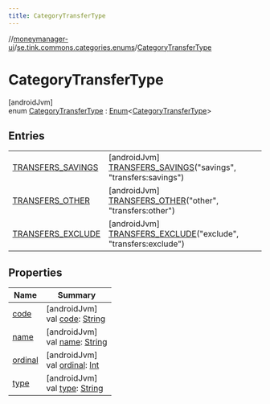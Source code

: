 ```yaml
---
title: CategoryTransferType
---
```

//[moneymanager-ui](../../../index.html)/[se.tink.commons.categories.enums](../index.html)/[CategoryTransferType](index.html)



# CategoryTransferType



[androidJvm]\
enum [CategoryTransferType](index.html) : [Enum](https://kotlinlang.org/api/latest/jvm/stdlib/kotlin/-enum/index.html)&lt;[CategoryTransferType](index.html)&gt;



## Entries


| | |
|---|---|
| [TRANSFERS_SAVINGS](-t-r-a-n-s-f-e-r-s_-s-a-v-i-n-g-s/index.html) | [androidJvm]<br>[TRANSFERS_SAVINGS](-t-r-a-n-s-f-e-r-s_-s-a-v-i-n-g-s/index.html)(&quot;savings&quot;, &quot;transfers:savings&quot;) |
| [TRANSFERS_OTHER](-t-r-a-n-s-f-e-r-s_-o-t-h-e-r/index.html) | [androidJvm]<br>[TRANSFERS_OTHER](-t-r-a-n-s-f-e-r-s_-o-t-h-e-r/index.html)(&quot;other&quot;, &quot;transfers:other&quot;) |
| [TRANSFERS_EXCLUDE](-t-r-a-n-s-f-e-r-s_-e-x-c-l-u-d-e/index.html) | [androidJvm]<br>[TRANSFERS_EXCLUDE](-t-r-a-n-s-f-e-r-s_-e-x-c-l-u-d-e/index.html)(&quot;exclude&quot;, &quot;transfers:exclude&quot;) |


## Properties


| Name | Summary |
|---|---|
| [code](code.html) | [androidJvm]<br>val [code](code.html): [String](https://kotlinlang.org/api/latest/jvm/stdlib/kotlin/-string/index.html) |
| [name](../../com.tink.service.network/-sdk-client/-t-i-n-k_-l-i-n-k/index.html#-372974862%2FProperties%2F1000845458) | [androidJvm]<br>val [name](../../com.tink.service.network/-sdk-client/-t-i-n-k_-l-i-n-k/index.html#-372974862%2FProperties%2F1000845458): [String](https://kotlinlang.org/api/latest/jvm/stdlib/kotlin/-string/index.html) |
| [ordinal](../../com.tink.service.network/-sdk-client/-t-i-n-k_-l-i-n-k/index.html#-739389684%2FProperties%2F1000845458) | [androidJvm]<br>val [ordinal](../../com.tink.service.network/-sdk-client/-t-i-n-k_-l-i-n-k/index.html#-739389684%2FProperties%2F1000845458): [Int](https://kotlinlang.org/api/latest/jvm/stdlib/kotlin/-int/index.html) |
| [type](type.html) | [androidJvm]<br>val [type](type.html): [String](https://kotlinlang.org/api/latest/jvm/stdlib/kotlin/-string/index.html) |

